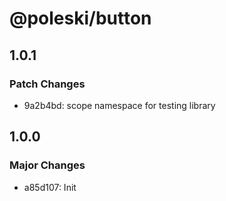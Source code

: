 # @poleski/button

## 1.0.1

### Patch Changes

- 9a2b4bd: scope namespace for testing library

## 1.0.0

### Major Changes

- a85d107: Init
